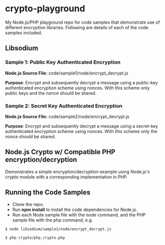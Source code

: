 # crypto-playground

My Node.js/PHP playground repo for code samples that demonstrate use of different encryption libraries. Following are details of each of the code samples included.

## Libsodium

### Sample 1: Public Key Authenticated Encryption

**Node.js Source File:** code/sample1/node/encrypt_decrypt.js

**Purpose**: Encrypt and subsequently decrypt a message using a public-key authenticated encryption scheme using nonces. With this scheme only public keys and the nonce should be shared.

### Sample 2: Secret Key Authenticated Encryption

**Node.js Source File:** code/sample2/node/encrypt_decrypt.js

**Purpose**: Encrypt and subsequently decrypt a message using a secret-key authenticated encryption scheme using nonces. With this scheme only the nonce should be shared.

## Node.js Crypto w/ Compatible PHP encryption/decryption

Demonstrates a simple encryption/decryption example using Node.js's crypto module with a corresponding implementation in PHP.

## Running the Code Samples

-   Clone the repo.
-   Run **npm install** to install the code dependencies for Node.js.
-   Run each Node sample file with the node command, and the PHP sample file with the php command, e.g.

```sh
$ node libsodium/sample1/node/encrypt_decrypt.js
```

```sh
$ php crypto/php_crypto.php
```

